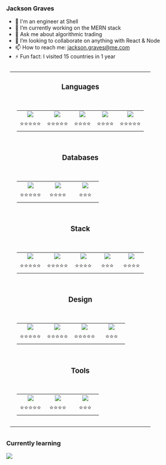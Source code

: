 ### Jackson Graves

<!-- Nice to meet ya! I have a passion for code, solving problems. I'm friendly, love to learn new things and always try and keep an open mind. You never know what you might learn from others so its best to listen! -->

- :briefcase: I'm an engineer at Shell
- 🔭 I’m currently working on the MERN stack
- 💬 Ask me about algorithmic trading
- 👯 I’m looking to collaborate on anything with React & Node
- 📫 How to reach me: jackson.graves@me.com
- ⚡ Fun fact: I visited 15 countries in 1 year

<table style="padding:10px; width: 100%;">
	<tbody>
		<tr></tr>
		<tr>
			<td>
				<h3>Languages</h3>
			</td>
		</tr>
		<tr>
			<td>
				<table style="padding:10px">
					<tr></tr>
					<tr class="c5">
						<td>
							<img src="https://img.shields.io/badge/javascript%20-%23323330.svg?&style=for-the-badge&logo=javascript&logoColor=%23F7DF1E"/>
						</td>
						<td>
							<img src="https://img.shields.io/badge/html5%20-%23E34F26.svg?&style=for-the-badge&logo=html5&logoColor=white"/>
						</td>
						<td>
							<img src="https://img.shields.io/badge/css3%20-%231572B6.svg?&style=for-the-badge&logo=css3&logoColor=white"/>
						</td>
						<td>
							<img src ="https://img.shields.io/badge/python-%3776AB.svg?&style=for-the-badge&logo=python&logoColor=white&color=3776AB"/>
						</td>
						<td>
							<img src="https://img.shields.io/badge/markdown-%23000000.svg?&style=for-the-badge&logo=markdown&logoColor=white"/>
						</td>
					</tr>
					<tr class="c5">
						<td>
							⭐⭐⭐⭐⭐
						</td>
						<td>
							⭐⭐⭐⭐⭐
						</td>
						<td>
							⭐⭐⭐⭐
						</td>
						<td>
							⭐⭐⭐⭐
						</td>
						<td>
							⭐⭐⭐⭐⭐
						</td>
					</tr>
				</table>
			</td>
		</tr>
		<tr>
			<td><h3>Databases</h3></td>
		</tr>
		<tr>
			<td>
				<table style="padding:10px;">
					<tr></tr>
					<tr class="c3">
						<td>
							<img src ="https://img.shields.io/badge/MongoDB-%23316192.svg?&style=for-the-badge&logo=mongodb&logoColor=white&color=47A248"/>
						</td>
						<td>
							<img src ="https://img.shields.io/badge/MySQL-%23316192.svg?&style=for-the-badge&logo=mysql&logoColor=white&color=4479A1"/>
						</td>
						<td>
							<img src ="https://img.shields.io/badge/postgres-%23316192.svg?&style=for-the-badge&logo=postgresql&logoColor=white"/>
						</td>
					</tr>
					<tr class="c3">
						<td>
							⭐⭐⭐⭐⭐
						</td>
						<td>
							⭐⭐⭐⭐
						</td>
						<td>
							⭐⭐⭐
						</td>
					</tr>
				</table>
			</td>
		</tr>
		<tr>
			<td>
				<h3>Stack</h3>
			</td>
		</tr>
		<tr>
			<td>
				<table style="padding:10px;">
					<tr></tr>
					<tr class="c5">
						<td>
							<img src="https://img.shields.io/badge/node.js%20-%2343853D.svg?&style=for-the-badge&logo=node.js&logoColor=white"/>
						</td>
						<td>
							<img src="https://img.shields.io/badge/react%20-%2320232a.svg?&style=for-the-badge&logo=react&logoColor=%2361DAFB"/>
						</td>
						<td>
							<img src="https://img.shields.io/badge/redux%20-%23593d88.svg?&style=for-the-badge&logo=redux&logoColor=white"/>
						</td>
						<td>
							<img src="https://img.shields.io/badge/express.js%20-%23404d59.svg?&style=for-the-badge"/>
						</td>
						<td>
							<img src="https://img.shields.io/badge/typescript%20-%23121011.svg?&style=for-the-badge&logo=typescript&logoColor=white&color=3178C6"/>
						</td>
					</tr>
					<tr class="c5">
						<td>
							⭐⭐⭐⭐⭐
						</td>
						<td>
							⭐⭐⭐⭐⭐
						</td>
						<td>
							⭐⭐⭐⭐
						</td>
						<td>
							⭐⭐⭐
						</td>
						<td>
							⭐⭐⭐⭐
						</td>
					</tr>
				</table>
			</td>
		</tr>
		<tr>
			<td>
				<h3>Design</h3>
			</td>
		</tr>
		<tr>
			<td>
				<table style="padding:10px;">
					<tr></tr>
					<tr class="c4">
						<td>
							<img src="https://img.shields.io/badge/Figma%20-%23563D7C.svg?&style=for-the-badge&logo=figma&logoColor=white&color=F24E1E"/>
						</td>
						<td>
							<img src="https://img.shields.io/badge/Sketch%20-%263D7C.svg?&style=for-the-badge&logo=Sketch&logoColor=black&color=F7B500"/>
						</td>
						<td>
							<img src="https://img.shields.io/badge/pure.css%20-%23404d59.svg?&style=for-the-badge&color=1E8DD6"/>
						</td>
						<td>
							<img src="https://img.shields.io/badge/bootstrap%20-%23563D7C.svg?&style=for-the-badge&logo=bootstrap&logoColor=white"/>
						</td>
					</tr>
					<tr class="c4">
						<td>
							⭐⭐⭐⭐⭐
						</td>
						<td>
							⭐⭐⭐⭐⭐
						</td>
						<td>
							⭐⭐⭐⭐⭐
						</td>
						<td>
							⭐⭐⭐
						</td>
					</tr>
				</table>
			</td>
		</tr>
		<tr>
			<td>
				<h3>Tools</h3>
			</td>
		</tr>
		<tr>
			<td>
				<table style="padding:10px;">
					<tr></tr>
					<tr class="c3">
						<td>
							<img src="https://img.shields.io/badge/Google Colab%20-%263D7C.svg?&style=for-the-badge&logo=Google Colab&logoColor=white&color=F9AB00"/>
						</td>
						<td>
							<img src="https://img.shields.io/badge/github%20-%23121011.svg?&style=for-the-badge&logo=github&logoColor=white"/>
						</td>
						<td>
							<img src ="https://img.shields.io/badge/postman-%23316192.svg?&style=for-the-badge&logo=postman&logoColor=white&color=FF6C37"/>
						</td>
					</tr>
					<tr class="c3">
						<td>
							⭐⭐⭐⭐⭐
						</td>
						<td>
							⭐⭐⭐⭐
						</td>
						<td>
							⭐⭐⭐
						</td>
					</tr>
				</table>
			</td>
		</tr>
	</tbody>
</table>

<div style="width: 100%; display: block;">

</div>

### Currently learning

[<img src="https://img.shields.io/badge/graphql%20-%23121011.svg?&style=for-the-badge&logo=graphql&logoColor=white&color=E10098"/>]()

<style>
	td {
  	text-align: center;
	}
	tr.c8 td {
		width: 12.5%;
	}
	tr.c7 td {
		width: 14.3%;
	}
	tr.c6 td {
		width: 16.7%;
	}
	tr.c5 td {
		width: 20%;
	}
	tr.c4 td {
		width: 25%;
	}
	tr.c3 td {
		width: 33%;
	}
	tr.c2 td {
		width: 50%;
	}

</style>
